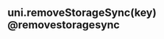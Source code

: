 ## uni.removeStorageSync(key) @removestoragesync

<!-- UTSAPIJSON.removeStorageSync.description -->

<!-- UTSAPIJSON.removeStorageSync.param -->

<!-- UTSAPIJSON.removeStorageSync.returnValue -->

<!-- UTSAPIJSON.removeStorageSync.compatibility -->

<!-- UTSAPIJSON.removeStorageSync.tutorial -->

<!-- UTSAPIJSON.general_type.name -->

<!-- UTSAPIJSON.general_type.param -->